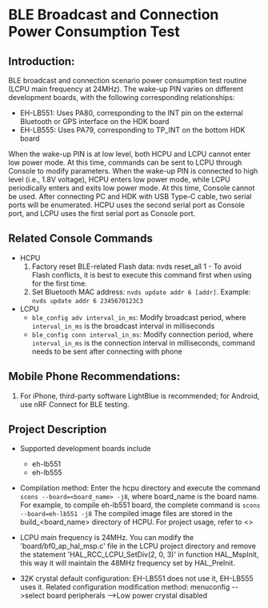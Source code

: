 # BLE Broadcast and Connection Power Consumption Test
## Introduction:
BLE broadcast and connection scenario power consumption test routine (LCPU main frequency at 24MHz).
The wake-up PIN varies on different development boards, with the following corresponding relationships:
- EH-LB551: Uses PA80, corresponding to the INT pin on the external Bluetooth or GPS interface on the HDK board
- EH-LB555: Uses PA79, corresponding to TP_INT on the bottom HDK board

When the wake-up PIN is at low level, both HCPU and LCPU cannot enter low power mode.
At this time, commands can be sent to LCPU through Console to modify parameters. When the wake-up PIN is connected to high level (i.e., 1.8V voltage),
HCPU enters low power mode, while LCPU periodically enters and exits low power mode. At this time, Console cannot be used.
After connecting PC and HDK with USB Type-C cable, two serial ports will be enumerated. HCPU uses the second serial port as Console port, and LCPU uses the first serial port as Console port.

## Related Console Commands
- HCPU
    1. Factory reset BLE-related Flash data: nvds reset_all 1
            - To avoid Flash conflicts, it is best to execute this command first when using for the first time.
    2. Set Bluetooth MAC address: `nvds update addr 6 [addr]`. Example: `nvds update addr 6 2345670123C3`
- LCPU
    - `ble_config adv interval_in_ms`: Modify broadcast period, where `interval_in_ms` is the broadcast interval in milliseconds
    - `ble_config conn interval_in_ms`: Modify connection period, where `interval_in_ms` is the connection interval in milliseconds,
      command needs to be sent after connecting with phone

## Mobile Phone Recommendations:
1. For iPhone, third-party software LightBlue is recommended; for Android, use nRF Connect for BLE testing.

## Project Description
- Supported development boards include
    - eh-lb551
    - eh-lb555
- Compilation method: Enter the hcpu directory and execute the command `scons --board=<board_name> -j8`, where board_name is the board name. For example, to compile eh-lb551 board, the complete command is `scons --board=eh-lb551 -j8`
  The compiled image files are stored in the build_<board_name> directory of HCPU. For project usage, refer to <<General Project Construction Method>>

- LCPU main frequency is 24MHz. You can modify the 'board/bf0_ap_hal_msp.c' file in the LCPU project directory and remove the statement 'HAL_RCC_LCPU_SetDiv(2, 0, 3)' in function HAL_MspInit,
  this way it will maintain the 48MHz frequency set by HAL_PreInit.
- 32K crystal default configuration: EH-LB551 does not use it, EH-LB555 uses it. Related configuration modification method: menuconfig -->select board peripherals -->Low power crystal disabled